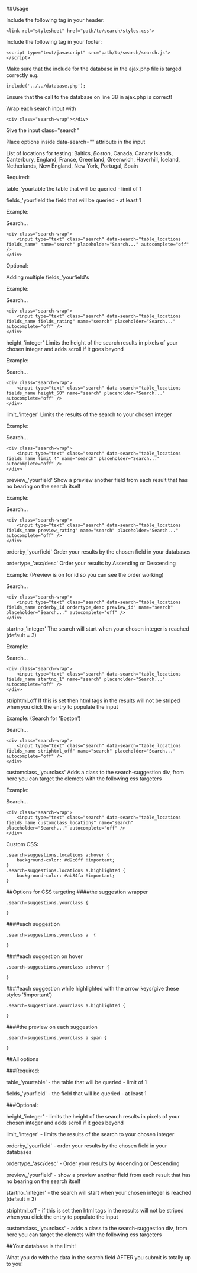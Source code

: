 ##Usage

Include the following tag in your header:

```
<link rel="stylesheet" href="path/to/search/styles.css">
```

Include the following tag in your footer:

```
<script type="text/javascript" src="path/to/search/search.js"></script>
```

Make sure that the include for the database in the ajax.php file is targed correctly e.g.

```
include('../../database.php'); 
```

Ensure that the call to the database on line 38 in ajax.php is correct!

Wrap each search input with 
```
<div class="search-wrap"></div>
```

Give the input class="search"

Place options inside data-search="" attribute in the input

List of locations for testing: Baltics, <em>Boston</em>, Canada, Canary Islands, Canterbury, England, France, Greenland, Greenwich, Haverhill, Iceland, Netherlands, New England, New York, Portugal, Spain

Required:

table_'yourtable'the table that will be queried - limit of 1

fields_'yourfield'the field that will be queried - at least 1

Example:

Search...
```
<div class="search-wrap">
	<input type="text" class="search" data-search="table_locations fields_name" name="search" placeholder="Search..." autocomplete="off" />
</div>
```

Optional:

Adding multiple fields_'yourfield's

Example:

Search...
```
<div class="search-wrap">
	<input type="text" class="search" data-search="table_locations fields_name fields_rating" name="search" placeholder="Search..." autocomplete="off" />
</div>
```

height_'integer' Limits the height of the search results in pixels of your chosen integer and adds scroll if it goes beyond

Example:

Search...
```
<div class="search-wrap">
	<input type="text" class="search" data-search="table_locations fields_name height_50" name="search" placeholder="Search..." autocomplete="off" />
</div>
```

limit_'integer' Limits the results of the search to your chosen integer

Example:

Search...
```
<div class="search-wrap">
	<input type="text" class="search" data-search="table_locations fields_name limit_4" name="search" placeholder="Search..." autocomplete="off" />
</div>
```

preview_'yourfield' Show a preview another field from each result that has no bearing on the search itself

Example:

Search...
```
<div class="search-wrap">
	<input type="text" class="search" data-search="table_locations fields_name preview_rating" name="search" placeholder="Search..." autocomplete="off" />
</div>
```

orderby_'yourfield' Order your results by the chosen field in your databases

ordertype_'asc/desc' Order your results by Ascending or Descending

Example: (Preview is on for id so you can see the order working)

Search...
```
<div class="search-wrap">
	<input type="text" class="search" data-search="table_locations fields_name orderby_id ordertype_desc preview_id" name="search" placeholder="Search..." autocomplete="off" />
</div>
```

startno_'integer' The search will start when your chosen integer is reached (default = 3)

Example:

Search...
```
<div class="search-wrap">
	<input type="text" class="search" data-search="table_locations fields_name startno_1" name="search" placeholder="Search..." autocomplete="off" />
</div>
```

striphtml_off If this is set then html tags in the results will not be striped when you click the entry to populate the input

Example: (Search for 'Boston')

Search...
```
<div class="search-wrap">
	<input type="text" class="search" data-search="table_locations fields_name striphtml_off" name="search" placeholder="Search..." autocomplete="off" />
</div>
```

customclass_'yourclass' Adds a class to the search-suggestion div, from here you can target the elemets with the following css targeters

Example:

Search...
```
<div class="search-wrap">
	<input type="text" class="search" data-search="table_locations fields_name customclass_locations" name="search" placeholder="Search..." autocomplete="off" />
</div>
```

Custom CSS:
```
.search-suggestions.locations a:hover {
	background-color: #d9c6ff !important;
}
.search-suggestions.locations a.highlighted {
	background-color: #ab84fa !important;
}
```

##Options for CSS targeting
####the suggestion wrapper
	
```
.search-suggestions.yourclass {
		
}
```

		
####each suggestion
	
```
.search-suggestions.yourclass a  {
	
}
```

		
####each suggestion on hover
	
```
.search-suggestions.yourclass a:hover {
		
}
```

		
####each suggestion while highlighted with the arrow keys(give these styles '!important')
	
```
.search-suggestions.yourclass a.highlighted {
		
} 
```

		
####the preview on each suggestion
	
```
.search-suggestions.yourclass a span {
		
}
```
	
##All options

###Required:

table_'yourtable' - the table that will be queried - limit of 1

fields_'yourfield' - the field that will be queried - at least 1

###Optional:

height_'integer' - limits the height of the search results in pixels of your chosen integer and adds scroll if it goes beyond

limit_'integer' - limits the results of the search to your chosen integer

orderby_'yourfield' - order your results by the chosen field in your databases

ordertype_'asc/desc' - Order your results by Ascending or Descending

preview_'yourfield' - show a preview another field from each result that has no bearing on the search itself

startno_'integer' - the search will start when your chosen integer is reached (default = 3)

striphtml_off - if this is set then html tags in the results will not be striped when you click the entry to populate the input

customclass_'yourclass' - adds a class to the search-suggestion div, from here you can target the elemets with the following css targeters

##Your database is the limit!

What you do with the data in the search field AFTER you submit is totally up to you!
